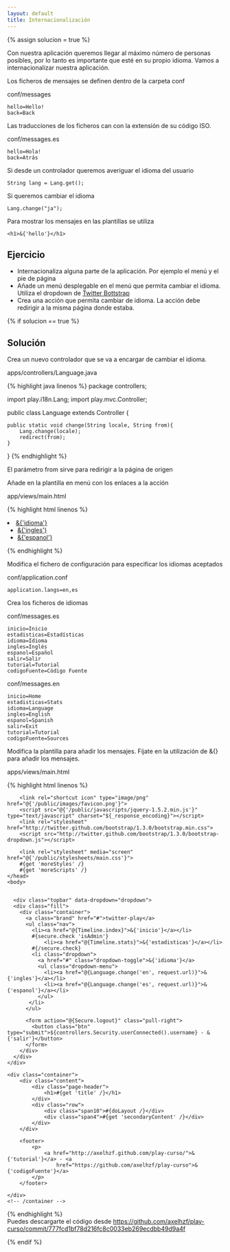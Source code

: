 ```yaml
---
layout: default
title: Internacionalización
---
```


{% assign solucion = true %}

Con nuestra aplicación queremos llegar al máximo número de personas posibles, por lo tanto es importante que esté en su propio idioma. Vamos a internacionalizar nuestra aplicación.

Los ficheros de mensajes se definen dentro de la carpeta conf

conf/messages

	hello=Hello!
	back=Back

Las traducciones de los ficheros can con la extensión de su código ISO.

conf/messages.es

	hello=Hola!
	back=Atrás

Si desde un controlador queremos averiguar el idioma del usuario

	String lang = Lang.get();
	
Si queremos cambiar el idioma

	Lang.change("ja");
	
Para mostrar los mensajes en las plantillas se utiliza

	<h1>&{'hello'}</h1>
	
## Ejercicio

* Internacionaliza alguna parte de la aplicación. Por ejemplo el menú y el pie de página
* Añade un menú desplegable en el menú que permita cambiar el idioma. Utiliza el dropdown de [Twitter Bottstrap](http://twitter.github.com/bootstrap/index.html#navigation)
* Crea una acción que permita cambiar de idioma. La acción debe redirigir a la misma página donde estaba.

{% if solucion == true %}

## Solución

Crea un nuevo controlador que se va a encargar de cambiar el idioma.

apps/controllers/Language.java

{% highlight java linenos %}
package controllers;

import play.i18n.Lang;
import play.mvc.Controller;

public class Language extends Controller {

	public static void change(String locale, String from){
		Lang.change(locale);
		redirect(from);
	}
	
}
{% endhighlight %}

El parámetro from sirve para redirigir a la página de origen

Añade en la plantilla en menú con los enlaces a la acción

app/views/main.html

{% highlight html linenos %}
 <li class="dropdown">
   <a href="#" class="dropdown-toggle">&{'idioma'}</a>
   <ul class="dropdown-menu">
     <li><a href="@{Language.change('en', request.url)}">&{'ingles'}</a></li>
     <li><a href="@{Language.change('es', request.url)}">&{'espanol'}</a></li>
   </ul>
</li>
{% endhighlight %}

Modifica el fichero de configuración para especificar los idiomas aceptados

conf/application.conf

	application.langs=en,es

Crea los ficheros de idiomas

conf/messages.es

	inicio=Inicio
	estadisticas=Estadísticas
	idioma=Idioma
	ingles=Inglés
	espanol=Español
	salir=Salir
	tutorial=Tutorial
	codigoFuente=Código Fuente

conf/messages.en

	inicio=Home
	estadisticas=Stats
	idioma=Language
	ingles=English
	espanol=Spanish
	salir=Exit
	tutorial=Tutorial
	codigoFuente=Sources
	
Modifica la plantilla para añadir los mensajes. Fíjate en la utilización de &{} para añadir los mensajes.

apps/views/main.html

{% highlight html linenos %}
<!DOCTYPE html>

<html>
    <head>
        <title>#{get 'title' /}</title>
        <meta charset="utf-8">

        <link rel="shortcut icon" type="image/png" href="@{'/public/images/favicon.png'}">
        <script src="@{'/public/javascripts/jquery-1.5.2.min.js'}" type="text/javascript" charset="${_response_encoding}"></script>
        <link rel="stylesheet" href="http://twitter.github.com/bootstrap/1.3.0/bootstrap.min.css">
        <script src="http://twitter.github.com/bootstrap/1.3.0/bootstrap-dropdown.js"></script>
        
        <link rel="stylesheet" media="screen" href="@{'/public/stylesheets/main.css'}">
        #{get 'moreStyles' /}
        #{get 'moreScripts' /}
    </head>
    <body>

    
      <div class="topbar" data-dropdown="dropdown">
      <div class="fill">
        <div class="container">
          <a class="brand" href="#">twitter-play</a>
          <ul class="nav">
            <li><a href="@{Timeline.index}">&{'inicio'}</a></li>
            #{secure.check 'isAdmin'}
            	<li><a href="@{Timeline.stats}">&{'estadisticas'}</a></li>
            #{/secure.check}
            <li class="dropdown">
              <a href="#" class="dropdown-toggle">&{'idioma'}</a>
              <ul class="dropdown-menu">
                <li><a href="@{Language.change('en', request.url)}">&{'ingles'}</a></li>
                <li><a href="@{Language.change('es', request.url)}">&{'espanol'}</a></li>
              </ul>
           </li>
          </ul>

          <form action="@{Secure.logout}" class="pull-right">
            <button class="btn" type="submit">${controllers.Security.userConnected().username} - &{'salir'}</button>
          </form>
        </div>
      </div>
    </div>

	<div class="container">
		<div class="content">
			<div class="page-header">
				<h1>#{get 'title' /}</h1>
			</div>
			<div class="row">
				<div class="span10">#{doLayout /}</div>
				<div class="span4">#{get 'secondaryContent' /}</div>
			</div>
		</div>

		<footer>
			<p>
				<a href="http://axelhzf.github.com/play-curso/">&{'tutorial'}</a> - <a
					href="https://github.com/axelhzf/play-curso">&{'codigoFuente'}</a>
			</p>
		</footer>

	</div>
	<!-- /container -->

</body>
</html>
{% endhighlight %}

<div class="alert-message warning">
Puedes descargarte el código desde <a href="https://github.com/axelhzf/play-curso/commit/777fcd1bf78d216fc8c0033eb269ecdbb49d9a4f">https://github.com/axelhzf/play-curso/commit/777fcd1bf78d216fc8c0033eb269ecdbb49d9a4f</a>	
</div>

{% endif %}